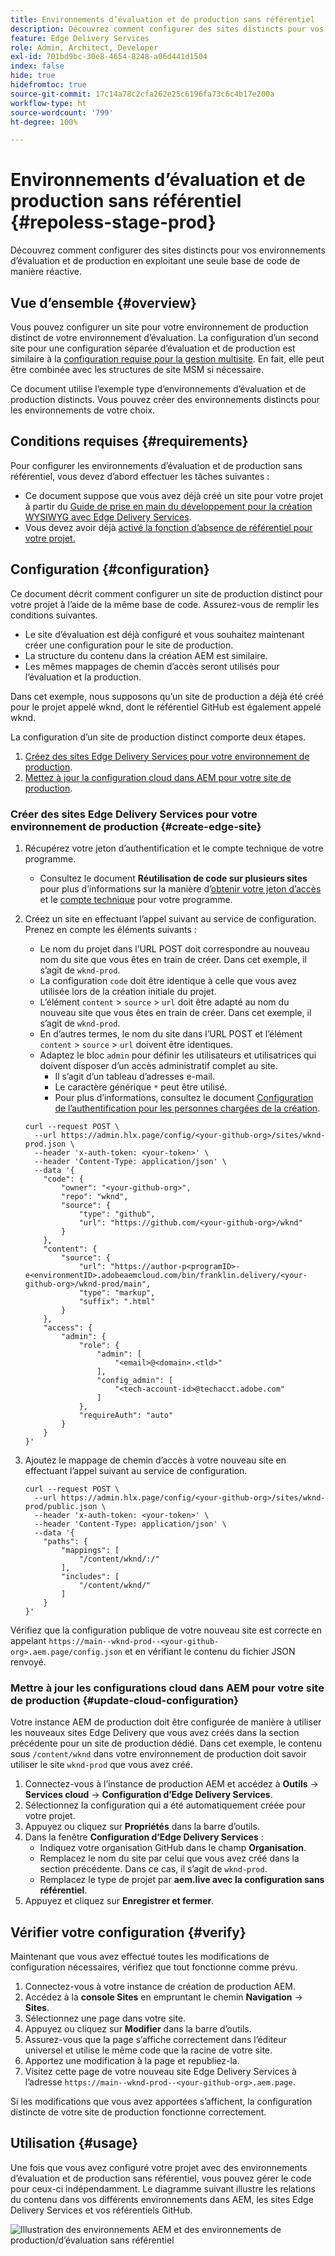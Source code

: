 ```yaml
---
title: Environnements d’évaluation et de production sans référentiel
description: Découvrez comment configurer des sites distincts pour vos environnements d’évaluation et de production en exploitant une seule base de code de manière réactive.
feature: Edge Delivery Services
role: Admin, Architect, Developer
exl-id: 701bd9bc-30e8-4654-8248-a06d441d1504
index: false
hide: true
hidefromtoc: true
source-git-commit: 17c14a78c2cfa262e25c6196fa73c6c4b17e200a
workflow-type: ht
source-wordcount: '799'
ht-degree: 100%

---
```


# Environnements d’évaluation et de production sans référentiel {#repoless-stage-prod}

Découvrez comment configurer des sites distincts pour vos environnements d’évaluation et de production en exploitant une seule base de code de manière réactive.

## Vue d’ensemble {#overview}

Vous pouvez configurer un site pour votre environnement de production distinct de votre environnement d’évaluation. La configuration d’un second site pour une configuration séparée d’évaluation et de production est similaire à la [configuration requise pour la gestion multisite](/help/edge/wysiwyg-authoring/repoless-msm.md). En fait, elle peut être combinée avec les structures de site MSM si nécessaire.

Ce document utilise l’exemple type d’environnements d’évaluation et de production distincts. Vous pouvez créer des environnements distincts pour les environnements de votre choix.

## Conditions requises {#requirements}

Pour configurer les environnements d’évaluation et de production sans référentiel, vous devez d’abord effectuer les tâches suivantes :

* Ce document suppose que vous avez déjà créé un site pour votre projet à partir du [Guide de prise en main du développement pour la création WYSIWYG avec Edge Delivery Services](/help/edge/wysiwyg-authoring/edge-dev-getting-started.md).
* Vous devez avoir déjà [activé la fonction d’absence de référentiel pour votre projet.](/help/edge/wysiwyg-authoring/repoless.md)

## Configuration {#configuration}

Ce document décrit comment configurer un site de production distinct pour votre projet à l’aide de la même base de code. Assurez-vous de remplir les conditions suivantes.

* Le site d’évaluation est déjà configuré et vous souhaitez maintenant créer une configuration pour le site de production.
* La structure du contenu dans la création AEM est similaire.
* Les mêmes mappages de chemin d’accès seront utilisés pour l’évaluation et la production.

Dans cet exemple, nous supposons qu’un site de production a déjà été créé pour le projet appelé wknd, dont le référentiel GitHub est également appelé wknd.

La configuration d’un site de production distinct comporte deux étapes.

1. [Créez des sites Edge Delivery Services pour votre environnement de production](#create-edge-site).
1. [Mettez à jour la configuration cloud dans AEM pour votre site de production](#update-cloud-configuration).

### Créer des sites Edge Delivery Services pour votre environnement de production {#create-edge-site}

1. Récupérez votre jeton d’authentification et le compte technique de votre programme.
   * Consultez le document **Réutilisation de code sur plusieurs sites** pour plus d’informations sur la manière d’[obtenir votre jeton d’accès](/help/edge/wysiwyg-authoring/repoless.md#access-token) et le [compte technique](/help/edge/wysiwyg-authoring/repoless.md#access-control) pour votre programme.
1. Créez un site en effectuant l’appel suivant au service de configuration. Prenez en compte les éléments suivants :
   * Le nom du projet dans l’URL POST doit correspondre au nouveau nom du site que vous êtes en train de créer. Dans cet exemple, il s’agit de `wknd-prod`.
   * La configuration `code` doit être identique à celle que vous avez utilisée lors de la création initiale du projet.
   * L’élément `content` > `source` > `url` doit être adapté au nom du nouveau site que vous êtes en train de créer. Dans cet exemple, il s’agit de `wknd-prod`.
   * En d’autres termes, le nom du site dans l’URL POST et l’élément `content` > `source` > `url` doivent être identiques.
   * Adaptez le bloc `admin` pour définir les utilisateurs et utilisatrices qui doivent disposer d’un accès administratif complet au site.
      * Il s’agit d’un tableau d’adresses e-mail.
      * Le caractère générique `*` peut être utilisé.
      * Pour plus d’informations, consultez le document [Configuration de l’authentification pour les personnes chargées de la création](https://www.aem.live/docs/authentication-setup-authoring#default-roles).

   ```text
   curl --request POST \
     --url https://admin.hlx.page/config/<your-github-org>/sites/wknd-prod.json \
     --header 'x-auth-token: <your-token>' \
     --header 'Content-Type: application/json' \
     --data '{
       "code": {
           "owner": "<your-github-org>",
           "repo": "wknd",
           "source": {
               "type": "github",
               "url": "https://github.com/<your-github-org>/wknd"
           }
       },
       "content": {
           "source": {
               "url": "https://author-p<programID>-e<environmentID>.adobeaemcloud.com/bin/franklin.delivery/<your-github-org>/wknd-prod/main",
               "type": "markup",
               "suffix": ".html"
           }
       },
       "access": {
           "admin": {
               "role": {
                   "admin": [
                       "<email>@<domain>.<tld>"
                   ],
                   "config_admin": [
                       "<tech-account-id>@techacct.adobe.com"
                   ]
               },
               "requireAuth": "auto"
           }
       }
   }'
   ```

1. Ajoutez le mappage de chemin d’accès à votre nouveau site en effectuant l’appel suivant au service de configuration.

   ```text
   curl --request POST \
     --url https://admin.hlx.page/config/<your-github-org>/sites/wknd-prod/public.json \
     --header 'x-auth-token: <your-token>' \
     --header 'Content-Type: application/json' \
     --data '{
       "paths": {
           "mappings": [
               "/content/wknd/:/"
           ],
           "includes": [
               "/content/wknd/"
           ]
       }
   }'
   ```

Vérifiez que la configuration publique de votre nouveau site est correcte en appelant `https://main--wknd-prod--<your-github-org>.aem.page/config.json` et en vérifiant le contenu du fichier JSON renvoyé.

### Mettre à jour les configurations cloud dans AEM pour votre site de production {#update-cloud-configuration}

Votre instance AEM de production doit être configurée de manière à utiliser les nouveaux sites Edge Delivery que vous avez créés dans la section précédente pour un site de production dédié. Dans cet exemple, le contenu sous `/content/wknd` dans votre environnement de production doit savoir utiliser le site `wknd-prod` que vous avez créé.

1. Connectez-vous à l’instance de production AEM et accédez à **Outils** -> **Services cloud** -> **Configuration d’Edge Delivery Services**.
1. Sélectionnez la configuration qui a été automatiquement créée pour votre projet.
1. Appuyez ou cliquez sur **Propriétés** dans la barre d’outils.
1. Dans la fenêtre **Configuration d’Edge Delivery Services** :
   * Indiquez votre organisation GitHub dans le champ **Organisation**.
   * Remplacez le nom du site par celui que vous avez créé dans la section précédente. Dans ce cas, il s’agit de `wknd-prod`.
   * Remplacez le type de projet par **aem.live avec la configuration sans référentiel**.
1. Appuyez et cliquez sur **Enregistrer et fermer**.

## Vérifier votre configuration {#verify}

Maintenant que vous avez effectué toutes les modifications de configuration nécessaires, vérifiez que tout fonctionne comme prévu.

1. Connectez-vous à votre instance de création de production AEM.
1. Accédez à la **console Sites** en empruntant le chemin **Navigation** -> **Sites**.
1. Sélectionnez une page dans votre site.
1. Appuyez ou cliquez sur **Modifier** dans la barre d’outils.
1. Assurez-vous que la page s’affiche correctement dans l’éditeur universel et utilise le même code que la racine de votre site.
1. Apportez une modification à la page et republiez-la.
1. Visitez cette page de votre nouveau site Edge Delivery Services à l’adresse `https://main--wknd-prod--<your-github-org>.aem.page`.

Si les modifications que vous avez apportées s’affichent, la configuration distincte de votre site de production fonctionne correctement.

## Utilisation {#usage}

Une fois que vous avez configuré votre projet avec des environnements d’évaluation et de production sans référentiel, vous pouvez gérer le code pour ceux-ci indépendamment. Le diagramme suivant illustre les relations du contenu dans vos différents environnements dans AEM, les sites Edge Delivery Services et vos référentiels GitHub.

![Illustration des environnements AEM et des environnements de production/d’évaluation sans référentiel](assets/repoless/aem-edge-github.png)
